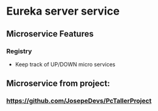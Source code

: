 # Eureka server service

## Microservice Features
### Registry
- Keep track of UP/DOWN micro services

## Microservice from project:
### https://github.com/JosepeDevs/PcTallerProject
